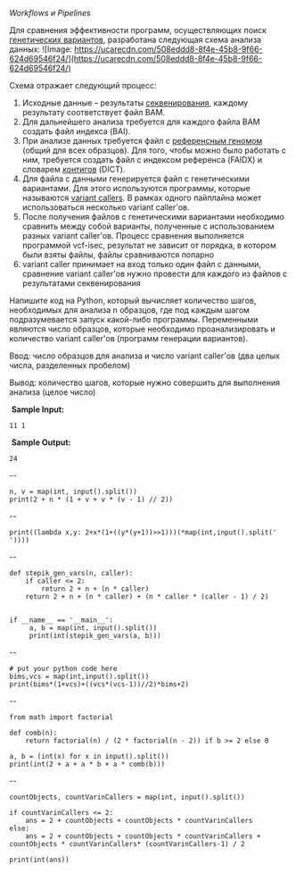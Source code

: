 *Workflows и Pipelines*

Для сравнения эффективности программ, осуществляющих поиск[ генетических вариантов](https://en.wikipedia.org/wiki/Single-nucleotide_polymorphism), разработана следующая схема анализа данных:
![Image: https://ucarecdn.com/508eddd8-8f4e-45b8-9f66-624d69546f24/](https://ucarecdn.com/508eddd8-8f4e-45b8-9f66-624d69546f24/)

Схема отражает следующий процесс:

1. Исходные данные – результаты [секвенирования](https://en.wikipedia.org/wiki/DNA_sequencing), каждому результату соответствует файл BAM.
2. Для дальнейшего анализа требуется для каждого файла BAM создать файл индекса (BAI).
3. При анализе данных требуется файл с [референсным геномом](https://en.wikipedia.org/wiki/Reference_genome) (общий для всех образцов). Для того, чтобы можно было работать с ним,  требуется создать файл с индексом референса (FAIDX) и словарем [контигов](https://en.wikipedia.org/wiki/Contig) (DICT).
4. Для файла с данными генерируется файл с генетическими вариантами. Для этого используются программы, которые называются [variant callers](https://en.wikipedia.org/wiki/SNV_calling_from_NGS_data). В рамках одного пайплайна может использоваться несколько variant caller'ов.
5. После получения файлов с генетическими вариантами необходимо сравнить между  собой варианты, полученные с использованием разных variant caller'ов.  Процесс сравнения выполняется программой vcf-isec, результат не зависит  от порядка, в котором были взяты файлы, файлы сравниваются попарно
6. variant caller принимает на вход только один файл с данными,  сравнение variant caller'ов нужно провести для каждого из файлов с  результатами секвенирования

Напишите код на Python,  который вычисляет количество шагов, необходимых для анализа n образцов,  где под каждым шагом подразумевается запуск какой-либо программы.  Переменными являются число образцов, которые необходимо проанализировать и количество variant caller'ов (программ генерации вариантов).

Ввод: число образцов для анализа и число variant caller'ов (два целых числа, разделенных пробелом)

Вывод: количество шагов, которые нужно совершить для выполнения анализа (целое число)

​            **Sample Input:**          

```
11 1
```

​            **Sample Output:**          

```
24
```



--

```
n, v = map(int, input().split())
print(2 + n * (1 + v + v * (v - 1) // 2))
```

--

```
print((lambda x,y: 2+x*(1+((y*(y+1))>>1)))(*map(int,input().split(' '))))
```

--

```
def stepik_gen_vars(n, caller):
    if caller <= 2:
        return 2 + n + (n * caller)
    return 2 + n + (n * caller) + (n * caller * (caller - 1) / 2)


if __name__ == '__main__':
     a, b = map(int, input().split())
     print(int(stepik_gen_vars(a, b)))
```

--

```
# put your python code here
bims,vcs = map(int,input().split())
print(bims*(1+vcs)+((vcs*(vcs-1))//2)*bims+2)
```

--

```
from math import factorial

def comb(n):
    return factorial(n) / (2 * factorial(n - 2)) if b >= 2 else 0

a, b = (int(x) for x in input().split())
print(int(2 + a + a * b + a * comb(b)))
```
--
```
countObjects, countVarinCallers = map(int, input().split())

if countVarinCallers <= 2:
    ans = 2 + countObjects + countObjects * countVarinCallers
else:
    ans = 2 + countObjects + countObjects * countVarinCallers + countObjects * countVarinCallers* (countVarinCallers-1) / 2
    
print(int(ans))
```
